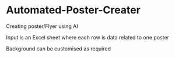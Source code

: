 # Automated-Poster-Creater

Creating poster/Flyer using AI

Input is an Excel sheet where each row is data related to one poster

Background can be customised as required

